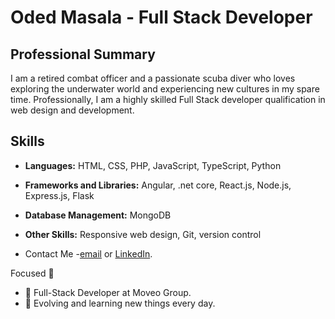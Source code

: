 # Oded Masala - Full Stack Developer

## Professional Summary

I am a retired combat officer and a passionate scuba diver who loves exploring the underwater world and experiencing new cultures in my spare time.
Professionally, I am a highly skilled Full Stack developer qualification in web design and development.

## Skills

- **Languages:** HTML, CSS, PHP, JavaScript, TypeScript, Python
- **Frameworks and Libraries:** Angular, .net core, React.js, Node.js, Express.js, Flask
- **Database Management:** MongoDB
- **Other Skills:** Responsive web design, Git, version control

- Contact Me -[email]( mailto:odedmasala2009@gmail.com ) or [LinkedIn]( https://www.linkedin.com/in/oded-masala/ ). 

Focused :rocket:

- 🌱 Full-Stack Developer at Moveo Group.
- 🔭 Evolving and learning new things every day.



